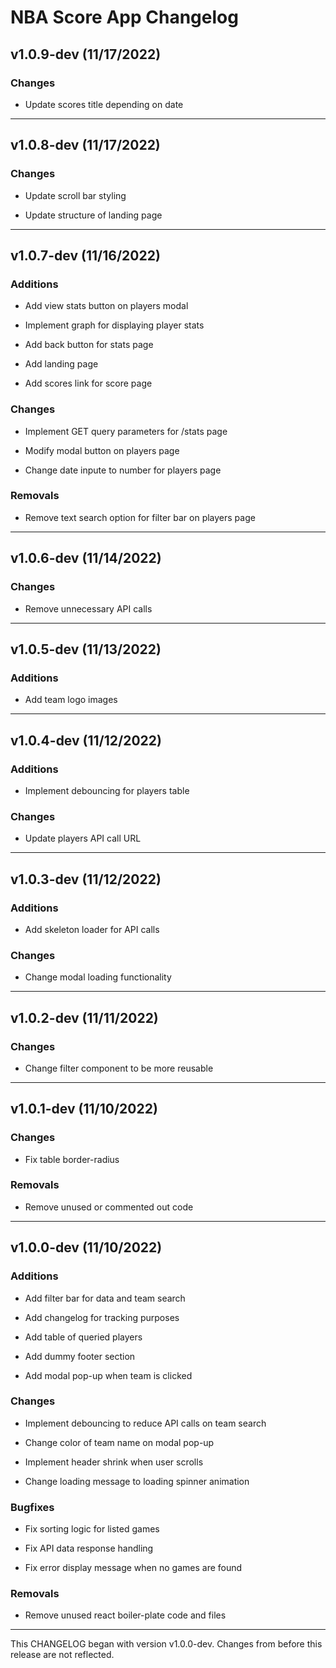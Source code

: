 # NBA Score App Changelog

## v1.0.9-dev (11/17/2022)

### Changes

- Update scores title depending on date

---

## v1.0.8-dev (11/17/2022)

### Changes

- Update scroll bar styling

- Update structure of landing page

---

## v1.0.7-dev (11/16/2022)

### Additions

- Add view stats button on players modal

- Implement graph for displaying player stats

- Add back button for stats page

- Add landing page

- Add scores link for score page

### Changes

- Implement GET query parameters for /stats page

- Modify modal button on players page

- Change date inpute to number for players page

### Removals

- Remove text search option for filter bar on players page

---

## v1.0.6-dev (11/14/2022)

### Changes

- Remove unnecessary API calls

---

## v1.0.5-dev (11/13/2022)

### Additions

- Add team logo images

---

## v1.0.4-dev (11/12/2022)

### Additions

- Implement debouncing for players table

### Changes

- Update players API call URL

---

## v1.0.3-dev (11/12/2022)

### Additions

- Add skeleton loader for API calls

### Changes

- Change modal loading functionality

---

## v1.0.2-dev (11/11/2022)

### Changes

- Change filter component to be more reusable

---

## v1.0.1-dev (11/10/2022)

### Changes

- Fix table border-radius

### Removals

- Remove unused or commented out code

---

## v1.0.0-dev (11/10/2022)

### Additions

- Add filter bar for data and team search

- Add changelog for tracking purposes

- Add table of queried players

- Add dummy footer section

- Add modal pop-up when team is clicked

### Changes

- Implement debouncing to reduce API calls on team search

- Change color of team name on modal pop-up

- Implement header shrink when user scrolls

- Change loading message to loading spinner animation

### Bugfixes

- Fix sorting logic for listed games

- Fix API data response handling

- Fix error display message when no games are found

### Removals

- Remove unused react boiler-plate code and files

---

This CHANGELOG began with version v1.0.0-dev. Changes from before this release are not reflected.